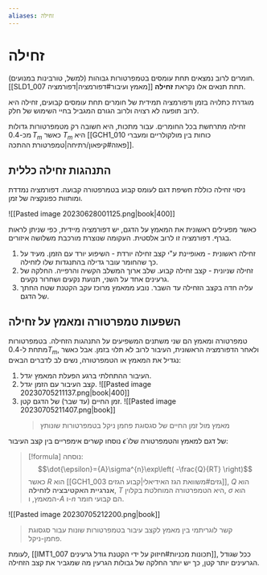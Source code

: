 ```yaml
---
aliases: זחילה
---
```


# זחילה

חומרים לרוב נמצאים תחת עומסים בטמפרטורות גבוהות (למשל, טורבינות במנועים). [[SLD1_007 מאמץ ועיבור#דפורמציה|דפורמציה]] תחת תנאים אלו נקראת **זחילה**.

מוגדרת כתלויה בזמן ודפורמציה תמידית של חומרים תחת עומסים קבועים, זחילה היא לרוב תופעה לא רצויה ולרוב הגורם המגביל בחיי השימוש של חלק.

זחילה מתרחשת בכל החומרים. עבור מתכות, היא חשובה רק מטמפרטורות גדולות מכ-$0.4\,T_{m}$ כאשר $T_{m}$ היא [[GCH1_010 כוחות בין מולקולריים ומעברי פאזה#קיפאון/רתיחה|טמפרטורת ההתכה]].

## התנהגות זחילה כללית
ניסוי זחילה כוללת חשיפת דגם לעומס קבוע בטמרפטורה קבועה. דפורמציה נמדדת ומותוות כפונקציה של זמן.

![[Pasted image 20230628001125.png|book|400]]

כאשר מפעילים ראשונית את המאמץ על הדגם, יש דפורמציה מיידית, כפי שניתן לראות בגרף. דפורמציה זו לרוב אלסטית. העקומה שנוצרת מורכבת משלושה איזורים.

1. זחילה ראשונית - מאופיינת ע"י קצב זחילה יורדת - השיפוע יורד עם הזמן. מעיד על כך שהחומר עובר גדילה בהתנגדות שלו לזחילה.
2. זחילה שניונית - קצב זחילה קבוע. שלב ארוך המשלב הקשיה והרפייה. החלקה של גרעינים אחד על השני, תנועת נקעים ושחרור נקעים.
3. עליה חדה בקצב הזחילה עד השבר. נובע ממאמץ מרוכז עקב הקטנת שטח החתך של הדגם.

## השפעות טמפרטורה ומאמץ על זחילה

טמפרטורה ומאמץ הם שני משתנים המשפיעים על התנהגות הזחילה.
בטמפרטורות מתחת ל-$0.4T_{m}$, ולאחר הדפורמציה הראשונית, העיבור לרוב לא תלוי בזמן. אבל כאשר נגדיל את המאמץ או הטמפרטורה, נשים לב לדברים הבאים:
1. העיבור ההתחלתי ברגע הפעלת המאמץ יגדל.
2. קצב העיבור עם הזמן יגדל.
	![[Pasted image 20230705211137.png|book|400]]
3. זמן החיים (עד שבר) של הדגם קטן.
	![[Pasted image 20230705211407.png|book]]
	> מאמץ מול זמן החיים של סגסוגת פחמן ניקל בטמפרטורות שונותץ

נוסחו קשרים אימפריים בין קצב העיבור $\dot{\epsilon}$ של דגם למאמץ והטמפרטורה שלו:

>[!formula] נוסחה: 
 >$$\dot{\epsilon}={A}\sigma^{n}\exp\left( -\frac{Q}{RT} \right)$$
 >כאשר $R$ הוא [[GCH1_003 גזים#משוואת הגז האידיאלי|קבוע הגזים]], $Q$ הוא **אנרגיית האקטיבציה לזחילה**, $T$ היא הטמפרטורה המוחלטת בקלוין, $\sigma$ הוא המאמץ, ו-$A$ ו-$n$ הם קבועי חומר.
 
 ![[Pasted image 20230705212200.png|book]]
 > קשר לוגריתמי בין מאמץ לקצב עיבור בטמפרטורות שונות עבור סגסוגת פחמן-ניקל.
 
לעומת, [[IMT1_007 תכונות מכניות#חיזוק על ידי הקטנת גודל גרעינים]], ככל שגודל הגרעינים יותר קטן, כך יש יותר החלקה של גבולות הגרעין מה שמגביר את קצב הזחילה.
